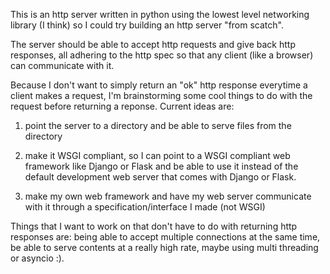 This is an http server written in python using the lowest level networking library (I think) so I could try building an http server "from scatch".

The server should be able to accept http requests and give back http responses, all adhering to the http spec so that any client (like a browser) can communicate with it.

Because I don't want to simply return an "ok" http response everytime a client makes a request, I'm brainstorming some cool things to do with the request before returning a reponse. Current ideas are:

1. point the server to a directory and be able to serve files from the directory

2. make it WSGI compliant, so I can point to a WSGI compliant web framework like Django or Flask and be able to use it instead of the default development web server that comes with Django or Flask.

3. make my own web framework and have my web server communicate with it through a specification/interface I made (not WSGI)

Things that I want to work on that don't have to do with returning http responses are: being able to accept multiple connections at the same time, be able to serve contents at a really high rate, maybe using multi threading or asyncio :).